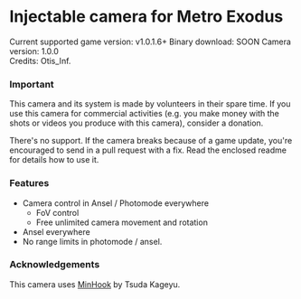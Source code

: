 Injectable camera for Metro Exodus
============================

Current supported game version: v1.0.1.6+
Binary download: SOON
Camera version: 1.0.0  
Credits: Otis_Inf. 

### Important
This camera and its system is made by volunteers in their spare time. If you use this camera for commercial activities 
(e.g. you make money with the shots or videos you produce with this camera), consider a donation. 

There's no support. If the camera breaks because of a game update, you're encouraged to send in a pull request with a fix.
Read the enclosed readme for details how to use it. 

### Features
- Camera control in Ansel / Photomode everywhere
	- FoV control
	- Free unlimited camera movement and rotation 
- Ansel everywhere
- No range limits in photomode / ansel.

### Acknowledgements
This camera uses [MinHook](https://github.com/TsudaKageyu/minhook) by Tsuda Kageyu.
